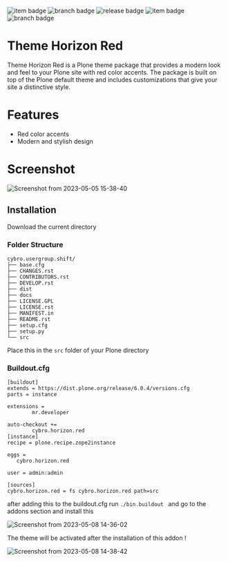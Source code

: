 
![item badge](https://badgen.net/pypi/license/pip)
![branch badge](https://badgen.net/badge/main/passing/green)
![release badge](https://badgen.net/badge/version/v1.0.0/blue) 
![item badge](https://badgen.net/badge/realease%20status/not%20in%20pypi/black) 
![branch badge](https://badgen.net/pypi/python/black)




# Theme Horizon Red

Theme Horizon Red is a Plone theme package that provides a modern look and feel to your Plone site with red color accents. The package is built on top of the Plone default theme and includes customizations that give your site a distinctive style.

# Features

- Red color accents
- Modern and stylish design

# Screenshot 

![Screenshot from 2023-05-05 15-38-40](https://user-images.githubusercontent.com/129945593/236762067-125adc3f-909c-4b6c-a87b-0111c0af3e7e.png)

## Installation

Download the current directory 

### Folder Structure 

```
cybro.usergroup.shift/
├── base.cfg
├── CHANGES.rst
├── CONTRIBUTORS.rst
├── DEVELOP.rst
├── dist
├── docs
├── LICENSE.GPL
├── LICENSE.rst
├── MANIFEST.in
├── README.rst
├── setup.cfg
├── setup.py
└── src

```
Place this in the ```src``` folder of your Plone directory 


### Buildout.cfg

```
[buildout]
extends = https://dist.plone.org/release/6.0.4/versions.cfg
parts = instance

extensions =
        mr.developer

auto-checkout +=
        cybro.horizon.red
[instance]
recipe = plone.recipe.zope2instance

eggs =
   cybro.horizon.red

user = admin:admin

[sources]
cybro.horizon.red = fs cybro.horizon.red path=src

```

after adding this to the buildout.cfg run ```./bin.buildout ``` and go to the addons section and install this 

 
![Screenshot from 2023-05-08 14-36-02](https://user-images.githubusercontent.com/129945593/236784174-3939a09a-55fc-4d0e-8aee-4e78aabe22d0.png)


The theme will be activated after the installation of this addon !

![Screenshot from 2023-05-08 14-38-42](https://user-images.githubusercontent.com/129945593/236784622-1c0dd5ec-cf51-4fce-87a3-db0fad97c1a4.png)





